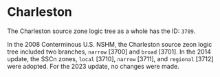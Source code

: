 # Charleston

The Charleston source zone logic tree as a whole has the ID: `3709`.

In the 2008 Conterminous U.S. NSHM, the Charleston source zeon logic tree included two
branches, `narrow` [3700] and `broad` [3701]. In the 2014 update, the SSCn zones,
`local` [3710], `narrow` [3711], and `regional` [3712] were adopted. For the 2023 update,
no changes were made.
